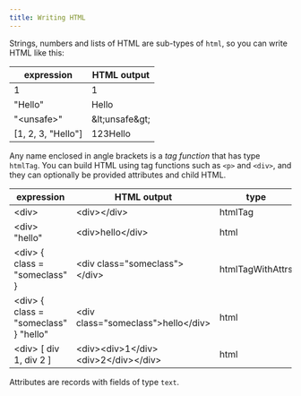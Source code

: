 ```yaml
---
title: Writing HTML
---
```


Strings, numbers and lists of HTML are sub-types of `html`,
so you can write HTML like this:

| expression | HTML output |
| ---------- | ----------- |
| 1 | 1 |
| "Hello" | Hello |
| "&lt;unsafe&gt;" | &amp;lt;unsafe&amp;gt; |
| [1, 2, 3, "Hello"] | 123Hello |


Any name enclosed in angle brackets is a *tag function* that has
type `htmlTag`. You can build HTML using tag functions such as `<p>`
and `<div>`, and they can optionally be provided attributes and child
HTML.

| expression | HTML output | type |
| ---------- | ----------- | ---- |
| &lt;div&gt; | &lt;div&gt;&lt;/div&gt; | htmlTag |
| &lt;div&gt; "hello" | &lt;div&gt;hello&lt;/div&gt; | html |
| &lt;div&gt; { class = "someclass" } | &lt;div class="someclass"&gt;&lt;/div&gt; | htmlTagWithAttrs |
| &lt;div&gt; { class = "someclass" } "hello" | &lt;div class="someclass"&gt;hello&lt;/div&gt; | html |
| &lt;div&gt; [ div 1, div 2 ] | &lt;div&gt;&lt;div&gt;1&lt;/div&gt;&lt;div&gt;2&lt;/div&gt;&lt;/div&gt; | html |

Attributes are records with fields of type `text`.
